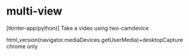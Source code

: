 # multi-view
[tkinter-app(python)] Take a video using two-camdevice 


html_version(navigator.mediaDevices.getUserMedia)+desktopCapture
chrome only
